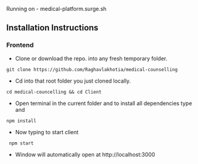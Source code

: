 Running on - medical-platform.surge.sh


## Installation Instructions
### Frontend
* Clone or download the repo. into any fresh temporary folder.
```
git clone https://github.com/Raghavlakhotia/medical-counselling
```
* Cd into that root folder you just cloned locally.
```
cd medical-councelling && cd Client
```
* Open terminal in the current folder and to install all dependencies type and 
```
npm install
```
* Now typing to start client 
``` 
 npm start
 ```
 * Window will automatically open at http://localhost:3000

 
